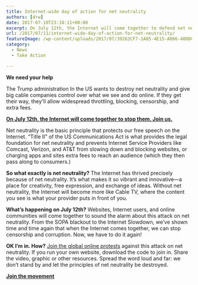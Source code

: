 ```yaml
---
title: Internet-wide day of action for net neutrality
authors: [drw]
date: 2017-07-10T23:18:11+00:00
excerpt: On July 12th, the Internet will come together to defend net neutrality. Join us.
url: /2017/07/11/internet-wide-day-of-action-for-net-neutrality/
featureImage: /wp-content/uploads/2017/07/39263CF7-1A85-4E15-A806-408DCAEA9236-4699-0000069F727E578D.png
category:
  - News
  - Take Action

---
```

**We need your help**

The Trump administration In the US wants to destroy net neutrality and give big cable companies control over what we see and do online. If they get their way, they'll allow widespread throttling, blocking, censorship, and extra fees.

[**On July 12th, the Internet will come together to stop them. Join us.**][1]

Net neutrality is the basic principle that protects our free speech on the Internet. &#8220;Title II&#8221; of the US Communications Act is what provides the legal foundation for net neutrality and prevents Internet Service Providers like Comcast, Verizon, and AT&T from slowing down and blocking websites, or charging apps and sites extra fees to reach an audience (which they then pass along to consumers.)

**So what exactly is net neutrality?**
The Internet has thrived precisely because of net neutrality. It&#8217;s what makes it so vibrant and innovative—a place for creativity, free expression, and exchange of ideas. Without net neutrality, the Internet will become more like Cable TV, where the content you see is what your provider puts in front of you.

**What&#8217;s happening on July 12th?**
Websites, Internet users, and online communities will come together to sound the alarm about this attack on net neutrality. From the SOPA blackout to the Internet Slowdown, we&#8217;ve shown time and time again that when the Internet comes together, we can stop censorship and corruption. Now, we have to do it again!

**OK I&#8217;m in. How?**
[Join the global online protests][1] against this attack on net neutrality. If you run your own website, download the code to join in. Share the video, graphic or other resources. Spread the word loud and far: we don&#8217;t stand by and let the principles of net neutrality be destroyed.

[**Join the movement**][1]

 [1]: https://www.battleforthenet.com/july12/
